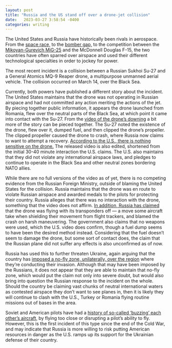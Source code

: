```yaml
---
layout: post
title: "Russia and the US stand off over a drone-jet collision"
date:   2023-03-27 3:58:54 -0400
categories: writing
---
```


The United States and Russia have historically been rivals in aerospace. From the [space race,](https://www.britannica.com/story/timeline-of-the-space-race) to the [bomber gap,](https://www.britannica.com/topic/bomber-gap) to the competition between the [Mikoyan-Gurevich MiG-25](https://www.britannica.com/summary/MiG-Russian-design-bureau) and the McDonnell Douglas F-15, the two countries have often sparred over airspace and used their different technological specialties in order to jockey for power.

The most recent incident is a collision between a Russian Sukhoi Su-27 and a General Atomics MQ-9 Reaper drone, a multipurpose unmanned aerial vehicle. The collision occurred on March 14, over the Black Sea.

Currently, both powers have published a different story about the incident. The United States maintains that the drone was not operating in Russian airspace and had not committed any action meriting the actions of the jet. By piecing together public information, it appears the drone launched from Romania, flew over the neutral parts of the Black Sea, at which point it came into contact with the Su-27. From the [video of the drone’s downing](https://www.youtube.com/watch?v=ryhSbc_oeCU) a bit more of the story can be pieced together. The Su-27 noted the existence of the drone, flew over it, dumped fuel, and then clipped the drone’s propeller. The clipped propeller caused the drone to crash, where Russia now claims to want to attempt a recovery. [According to the U.S.,  there is nothing sensitive on the drone.](https://www.cbsnews.com/news/russia-us-drone-collision-pentagon-releases-video-fighter-jet-mq-9-reaper-black-sea/) The released video is also edited, shortened from the initial 30-40 minute interaction the U.S. claims. The U.S. also maintains that they did not violate any international airspace laws, and pledges to continue to operate in the Black Sea and other neutral zones bordering NATO allies. 

While there are no full versions of the video as of yet, there is no competing evidence from the Russian Foreign Ministry, outside of blaming the United States for the collision. Russia maintains that the drone was en route to violate Russian airspace and awarded medals to the pilots for protecting their country. Russia alleges that there was no interaction with the drone, something that the video does not affirm. [In addition, Russia has claimed](https://www.cnn.com/2023/03/14/politics/us-drone-russian-jet-black-sea) that the drone was flying with its transponders off — a move some aircraft take when shielding their movement from flight trackers, and blamed the crash on harsh maneuvering. The government also claims that no weapons were used, which the U.S. video does confirm, though a fuel dump seems to have been the desired method instead. Considering that the fuel doesn’t seem to damage the drone, but some sort of contact does, the claim that the Russian plane did not suffer any effects is also unconfirmed as of now.

Russia has used this to further threaten Ukraine, again arguing that the country has [imposed a no-fly zone, unilaterally, over the region](https://www.bbc.com/news/world-europe-64975766) where they’re conducting their invasion. Although that may have been imposed by the Russians, it does not appear that they are able to maintain that no-fly zone, which would put the claim not only into severe doubt, but would also bring into question the Russian response to the incident on the whole. Should the country be claiming vast chunks of neutral international waters as contested airspace they don’t want to see planes in, then it is likely they will continue to clash with the U.S., Turkey or Romania flying routine missions out of bases in the area.

Soviet and American pilots have had a [history of so-called ‘buzzing’ each other’s aircraft,](https://apnews.com/article/russia-us-reaper-drone-collision-501614b07b504fa5c609e64146e6ab4f) by flying too close or disrupting a pilot’s ability to fly. However, this is the first incident of this type since the end of the Cold War, and may indicate that Russia is more willing to risk putting American resources in danger as the U.S. ramps up its support for the Ukrainian defense of their country.
